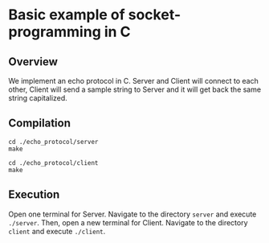 # Basic example of socket-programming in C

## Overview
We implement an echo protocol in C.
Server and Client will connect to each other, Client will send a sample string to Server and it will get back the same string capitalized.

## Compilation
```
cd ./echo_protocol/server
make
```
```
cd ./echo_protocol/client
make
```


## Execution
Open one terminal for Server.
Navigate to the directory `server` and execute `./server`.
Then, open a new terminal for Client.
Navigate to the directory `client` and execute `./client`.
